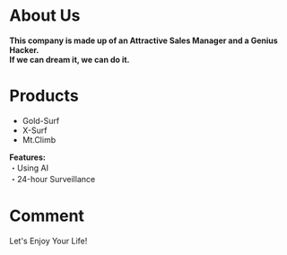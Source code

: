 # About Us
__This company is made up of an Attractive Sales Manager and a Genius Hacker.  
If we can dream it, we can do it.__  


# Products
- Gold-Surf
- X-Surf
- Mt.Climb

__Features:__  
 ・Using AI  
 ・24-hour Surveillance  


# Comment
Let's Enjoy Your Life!


